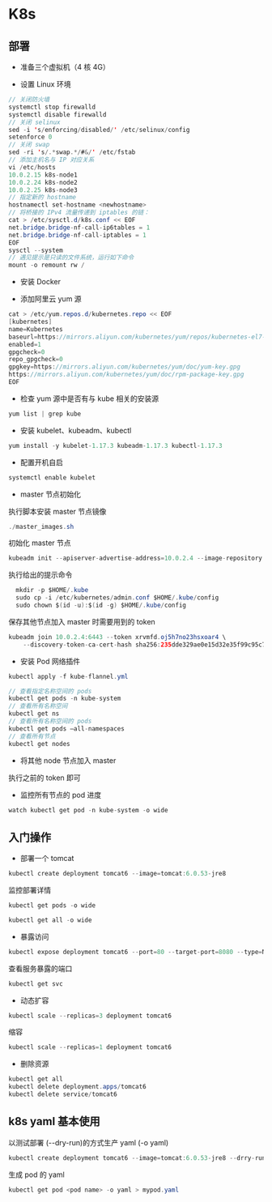 # K8s

## 部署

- 准备三个虚拟机（4 核 4G）

- 设置 Linux 环境

```java
// 关闭防火墙
systemctl stop firewalld
systemctl disable firewalld
// 关闭 selinux
sed -i 's/enforcing/disabled/' /etc/selinux/config
setenforce 0
// 关闭 swap
sed -ri 's/.*swap.*/#&/' /etc/fstab
// 添加主机名与 IP 对应关系 
vi /etc/hosts 
10.0.2.15 k8s-node1 
10.0.2.24 k8s-node2 
10.0.2.25 k8s-node3
// 指定新的 hostname
hostnamectl set-hostname <newhostname>
// 将桥接的 IPv4 流量传递到 iptables 的链： 
cat > /etc/sysctl.d/k8s.conf << EOF 
net.bridge.bridge-nf-call-ip6tables = 1 
net.bridge.bridge-nf-call-iptables = 1 
EOF 
sysctl --system
// 遇见提示是只读的文件系统，运行如下命令 
mount -o remount rw /
```

- 安装 Docker

- 添加阿里云 yum 源

```java
cat > /etc/yum.repos.d/kubernetes.repo << EOF 
[kubernetes] 
name=Kubernetes 
baseurl=https://mirrors.aliyun.com/kubernetes/yum/repos/kubernetes-el7-x86_64
enabled=1
gpgcheck=0 
repo_gpgcheck=0 
gpgkey=https://mirrors.aliyun.com/kubernetes/yum/doc/yum-key.gpg 
https://mirrors.aliyun.com/kubernetes/yum/doc/rpm-package-key.gpg 
EOF
```

- 检查 yum 源中是否有与 kube 相关的安装源

```java
yum list | grep kube
```

- 安装 kubelet、kubeadm、kubectl

```java
yum install -y kubelet-1.17.3 kubeadm-1.17.3 kubectl-1.17.3
```

- 配置开机自启

```java
systemctl enable kubelet
```

- master 节点初始化

执行脚本安装 master 节点镜像

```java
./master_images.sh 
```

初始化 master 节点

```java
kubeadm init --apiserver-advertise-address=10.0.2.4 --image-repository registry.cn-hangzhou.aliyuncs.com/google_containers --kubernetes-version v1.17.3  --service-cidr=10.96.0.0/16 --pod-network-cidr=10.244.0.0/16
```

执行给出的提示命令

```java
  mkdir -p $HOME/.kube
  sudo cp -i /etc/kubernetes/admin.conf $HOME/.kube/config
  sudo chown $(id -u):$(id -g) $HOME/.kube/config
```

保存其他节点加入 master 时需要用到的 token

```java
kubeadm join 10.0.2.4:6443 --token xrvmfd.oj5h7no23hsxoar4 \
    --discovery-token-ca-cert-hash sha256:235dde329ae0e15d32e35f99c95c74fe7d3b463f30bff38add0e25e1c801099f 
```

- 安装 Pod 网络插件

```java
kubectl apply -f kube-flannel.yml
```

```java
// 查看指定名称空间的 pods
kubectl get pods -n kube-system
// 查看所有名称空间
kubectl get ns
// 查看所有名称空间的 pods
kubectl get pods –all-namespaces
// 查看所有节点
kubectl get nodes
```

- 将其他 node 节点加入 master

执行之前的 token 即可

- 监控所有节点的 pod 进度

```java
watch kubectl get pod -n kube-system -o wide
```

## 入门操作

- 部署一个 tomcat

```java
kubectl create deployment tomcat6 --image=tomcat:6.0.53-jre8
```

监控部署详情

```java
kubectl get pods -o wide

kubectl get all -o wide
```

- 暴露访问

```java
kubectl expose deployment tomcat6 --port=80 --target-port=8080 --type=NodePort
```

查看服务暴露的端口

```java
kubectl get svc
```

- 动态扩容

```java
kubectl scale --replicas=3 deployment tomcat6
```

缩容

```java
kubectl scale --replicas=1 deployment tomcat6
```

- 删除资源

```java
kubectl get all
kubectl delete deployment.apps/tomcat6
kubectl delete service/tomcat6
```

## k8s yaml 基本使用

以测试部署 (--dry-run)的方式生产 yaml (-o yaml)

```java
kubectl create deployment tomcat6 --image=tomcat:6.0.53-jre8 --drry-run -o yaml > tomcat6.yaml
```

生成 pod 的 yaml

```java
kubectl get pod <pod name> -o yaml > mypod.yaml
```
